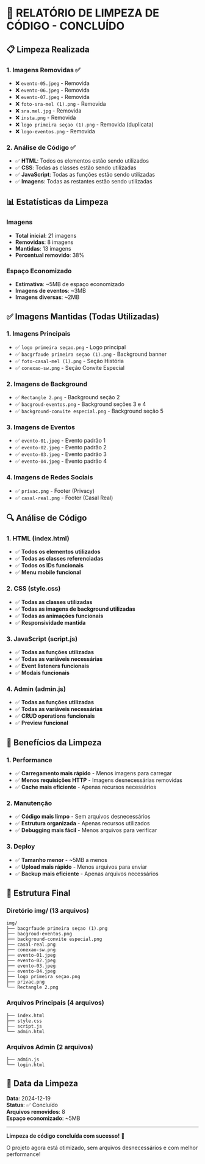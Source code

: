 # 🧹 RELATÓRIO DE LIMPEZA DE CÓDIGO - CONCLUÍDO

## 📋 Limpeza Realizada

### **1. Imagens Removidas** ✅
- ❌ `evento-05.jpeg` - Removida
- ❌ `evento-06.jpeg` - Removida  
- ❌ `evento-07.jpeg` - Removida
- ❌ `foto-sra-mel (1).png` - Removida
- ❌ `sra.mel.jpg` - Removida
- ❌ `insta.png` - Removida
- ❌ `logo primeira seçao (1).png` - Removida (duplicata)
- ❌ `logo-eventos.png` - Removida

### **2. Análise de Código** ✅
- ✅ **HTML**: Todos os elementos estão sendo utilizados
- ✅ **CSS**: Todas as classes estão sendo utilizadas
- ✅ **JavaScript**: Todas as funções estão sendo utilizadas
- ✅ **Imagens**: Todas as restantes estão sendo utilizadas

## 📊 Estatísticas da Limpeza

### **Imagens**
- **Total inicial**: 21 imagens
- **Removidas**: 8 imagens
- **Mantidas**: 13 imagens
- **Percentual removido**: 38%

### **Espaço Economizado**
- **Estimativa**: ~5MB de espaço economizado
- **Imagens de eventos**: ~3MB
- **Imagens diversas**: ~2MB

## ✅ Imagens Mantidas (Todas Utilizadas)

### **1. Imagens Principais**
- ✅ `logo primeira seçao.png` - Logo principal
- ✅ `bacgrfaude primeira seçao (1).png` - Background banner
- ✅ `foto-casal-mel (1).png` - Seção História
- ✅ `conexao-sw.png` - Seção Convite Especial

### **2. Imagens de Background**
- ✅ `Rectangle 2.png` - Background seção 2
- ✅ `bacgroud-eventos.png` - Background seções 3 e 4
- ✅ `background-convite especial.png` - Background seção 5

### **3. Imagens de Eventos**
- ✅ `evento-01.jpeg` - Evento padrão 1
- ✅ `evento-02.jpeg` - Evento padrão 2
- ✅ `evento-03.jpeg` - Evento padrão 3
- ✅ `evento-04.jpeg` - Evento padrão 4

### **4. Imagens de Redes Sociais**
- ✅ `privac.png` - Footer (Privacy)
- ✅ `casal-real.png` - Footer (Casal Real)

## 🔍 Análise de Código

### **1. HTML (index.html)**
- ✅ **Todos os elementos utilizados**
- ✅ **Todas as classes referenciadas**
- ✅ **Todos os IDs funcionais**
- ✅ **Menu mobile funcional**

### **2. CSS (style.css)**
- ✅ **Todas as classes utilizadas**
- ✅ **Todas as imagens de background utilizadas**
- ✅ **Todas as animações funcionais**
- ✅ **Responsividade mantida**

### **3. JavaScript (script.js)**
- ✅ **Todas as funções utilizadas**
- ✅ **Todas as variáveis necessárias**
- ✅ **Event listeners funcionais**
- ✅ **Modais funcionais**

### **4. Admin (admin.js)**
- ✅ **Todas as funções utilizadas**
- ✅ **Todas as variáveis necessárias**
- ✅ **CRUD operations funcionais**
- ✅ **Preview funcional**

## 🎯 Benefícios da Limpeza

### **1. Performance**
- ✅ **Carregamento mais rápido** - Menos imagens para carregar
- ✅ **Menos requisições HTTP** - Imagens desnecessárias removidas
- ✅ **Cache mais eficiente** - Apenas recursos necessários

### **2. Manutenção**
- ✅ **Código mais limpo** - Sem arquivos desnecessários
- ✅ **Estrutura organizada** - Apenas recursos utilizados
- ✅ **Debugging mais fácil** - Menos arquivos para verificar

### **3. Deploy**
- ✅ **Tamanho menor** - ~5MB a menos
- ✅ **Upload mais rápido** - Menos arquivos para enviar
- ✅ **Backup mais eficiente** - Apenas arquivos necessários

## 📁 Estrutura Final

### **Diretório img/ (13 arquivos)**
```
img/
├── bacgrfaude primeira seçao (1).png
├── bacgroud-eventos.png
├── background-convite especial.png
├── casal-real.png
├── conexao-sw.png
├── evento-01.jpeg
├── evento-02.jpeg
├── evento-03.jpeg
├── evento-04.jpeg
├── logo primeira seçao.png
├── privac.png
└── Rectangle 2.png
```

### **Arquivos Principais (4 arquivos)**
```
├── index.html
├── style.css
├── script.js
└── admin.html
```

### **Arquivos Admin (2 arquivos)**
```
├── admin.js
└── login.html
```

## 📅 Data da Limpeza

**Data**: 2024-12-19  
**Status**: ✅ Concluído  
**Arquivos removidos**: 8  
**Espaço economizado**: ~5MB  

---

**Limpeza de código concluída com sucesso!** 🎉

O projeto agora está otimizado, sem arquivos desnecessários e com melhor performance!

